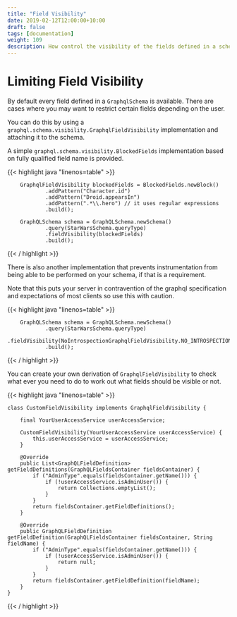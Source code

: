 ```yaml
---
title: "Field Visibility"
date: 2019-02-12T12:00:00+10:00
draft: false
tags: [documentation]
weight: 109
description: How control the visibility of the fields defined in a schema
---
```


# Limiting Field Visibility

By default every field defined in a `GraphqlSchema` is available.  There are cases where you may want to restrict certain fields
depending on the user.

You can do this by using a `graphql.schema.visibility.GraphqlFieldVisibility` implementation and attaching it to the schema.

A simple `graphql.schema.visibility.BlockedFields` implementation based on fully qualified field name is provided.

{{< highlight java "linenos=table" >}}

        GraphqlFieldVisibility blockedFields = BlockedFields.newBlock()
                .addPattern("Character.id")
                .addPattern("Droid.appearsIn")
                .addPattern(".*\\.hero") // it uses regular expressions
                .build();

        GraphQLSchema schema = GraphQLSchema.newSchema()
                .query(StarWarsSchema.queryType)
                .fieldVisibility(blockedFields)
                .build();

{{< / highlight >}}


There is also another implementation that prevents instrumentation from being able to be performed on your schema, if that is a requirement.

Note that this puts your server in contravention of the graphql specification and expectations of most clients so use this with caution.


{{< highlight java "linenos=table" >}}

        GraphQLSchema schema = GraphQLSchema.newSchema()
                .query(StarWarsSchema.queryType)
                .fieldVisibility(NoIntrospectionGraphqlFieldVisibility.NO_INTROSPECTION_FIELD_VISIBILITY)
                .build();

{{< / highlight >}}

You can create your own derivation of `GraphqlFieldVisibility` to check what ever you need to do to work out what fields
should be visible or not.

{{< highlight java "linenos=table" >}}

    class CustomFieldVisibility implements GraphqlFieldVisibility {

        final YourUserAccessService userAccessService;

        CustomFieldVisibility(YourUserAccessService userAccessService) {
            this.userAccessService = userAccessService;
        }

        @Override
        public List<GraphQLFieldDefinition> getFieldDefinitions(GraphQLFieldsContainer fieldsContainer) {
            if ("AdminType".equals(fieldsContainer.getName())) {
                if (!userAccessService.isAdminUser()) {
                    return Collections.emptyList();
                }
            }
            return fieldsContainer.getFieldDefinitions();
        }

        @Override
        public GraphQLFieldDefinition getFieldDefinition(GraphQLFieldsContainer fieldsContainer, String fieldName) {
            if ("AdminType".equals(fieldsContainer.getName())) {
                if (!userAccessService.isAdminUser()) {
                    return null;
                }
            }
            return fieldsContainer.getFieldDefinition(fieldName);
        }
    }

{{< / highlight >}}